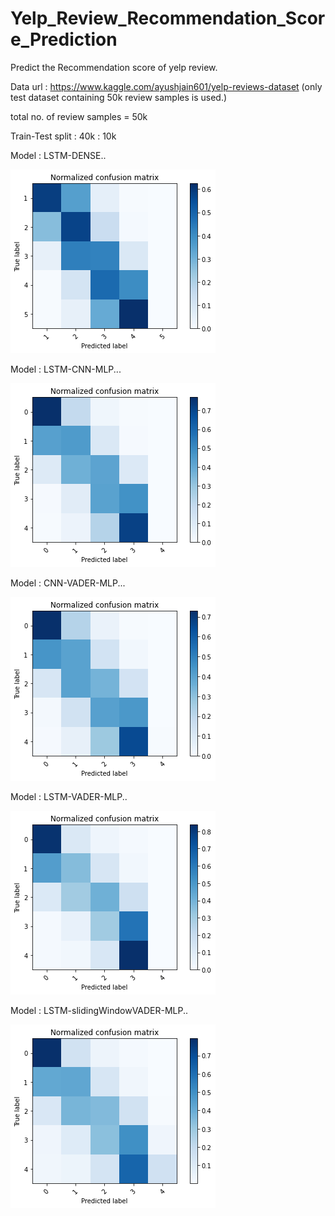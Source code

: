 # Yelp_Review_Recommendation_Score_Prediction
Predict the Recommendation score of yelp review.

Data url : https://www.kaggle.com/ayushjain601/yelp-reviews-dataset   (only test dataset containing 50k review samples is used.)

total no. of review samples = 50k

Train-Test split : 40k : 10k

Model : LSTM-DENSE..

![lstm_perceptron_performance.png](https://github.com/shashi-cs17/Yelp_Review_Recommendation_Score_Prediction/blob/v0.0_/performance/lstm_perceptron_performance.png)

Model : LSTM-CNN-MLP...

![lstm_cnn_mlp.png](https://github.com/shashi-cs17/Yelp_Review_Recommendation_Score_Prediction/blob/v0.0_/performance/lstm_cnn_mlp.png)

Model : CNN-VADER-MLP...

![vader_cnn.png](https://github.com/shashi-cs17/Yelp_Review_Recommendation_Score_Prediction/blob/v0.0_/performance/vader_cnn.png)

Model : LSTM-VADER-MLP..

![vader_lstm_mlp.png](https://github.com/shashi-cs17/Yelp_Review_Recommendation_Score_Prediction/blob/v0.0_/performance/vader_lstm_mlp.png)

Model : LSTM-slidingWindowVADER-MLP..

![lstm_window-vader_mlp.png](https://github.com/shashi-cs17/Yelp_Review_Recommendation_Score_Prediction/blob/v0.0_/performance/lstm_window-vader_mlp.png)



